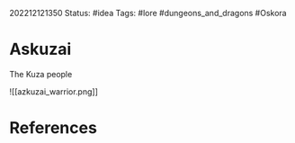 202212121350
Status: #idea
Tags: #lore #dungeons_and_dragons #Oskora 

# Askuzai
The Kuza people

![[azkuzai_warrior.png]]

# References

